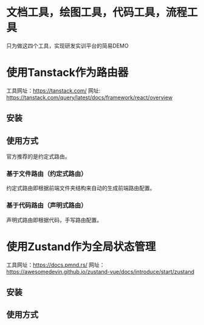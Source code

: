 # 文档工具，绘图工具，代码工具，流程工具
只为做这四个工具，实现研发实训平台的简易DEMO



# 使用Tanstack作为路由器
工具网址：https://tanstack.com/
网址:  https://tanstack.com/query/latest/docs/framework/react/overview



## 安装



## 使用方式
官方推荐的是约定式路由。

### 基于文件路由（约定式路由）
约定式路由即根据前端文件夹结构来自动的生成前端路由配置。


### 基于代码路由（声明式路由）
声明式路由即根据代码，手写路由配置。







# 使用Zustand作为全局状态管理
工具网址：https://docs.pmnd.rs/
网址：https://awesomedevin.github.io/zustand-vue/docs/introduce/start/zustand


## 安装


## 使用方式



